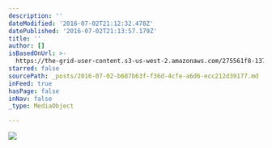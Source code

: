 ```yaml
---
description: ''
dateModified: '2016-07-02T21:12:32.478Z'
datePublished: '2016-07-02T21:13:57.179Z'
title: ''
author: []
isBasedOnUrl: >-
  https://the-grid-user-content.s3-us-west-2.amazonaws.com/275561f8-137c-4637-927d-a70b73856ae4.jpg
starred: false
sourcePath: _posts/2016-07-02-b687b63f-f36d-4cfe-a6d6-ecc212d39177.md
inFeed: true
hasPage: false
inNav: false
_type: MediaObject

---
```

![](https://the-grid-user-content.s3-us-west-2.amazonaws.com/275561f8-137c-4637-927d-a70b73856ae4.jpg)